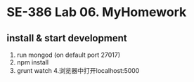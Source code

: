 # SE-386 Lab 06. MyHomework

## install & start development
1. run mongod (on default port 27017)
2. npm install
3. grunt watch
4.浏览器中打开localhost:5000
